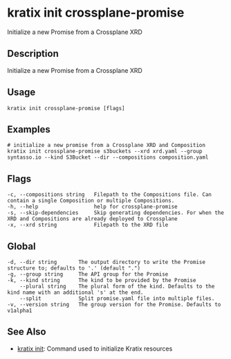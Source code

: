 # kratix init crossplane-promise
Initialize a new Promise from a Crossplane XRD

## Description
Initialize a new Promise from a Crossplane XRD

## Usage
```
kratix init crossplane-promise [flags]
```

## Examples
```
# initialize a new promise from a Crossplane XRD and Composition
kratix init crossplane-promise s3buckets --xrd xrd.yaml --group syntasso.io --kind S3Bucket --dir --compositions composition.yaml
```

## Flags
```
-c, --compositions string   Filepath to the Compositions file. Can contain a single Composition or multiple Compositions.
-h, --help                  help for crossplane-promise
-s, --skip-dependencies     Skip generating dependencies. For when the XRD and Compositions are already deployed to Crossplane
-x, --xrd string            Filepath to the XRD file
```

## Global
```
-d, --dir string       The output directory to write the Promise structure to; defaults to '.' (default ".")
-g, --group string     The API group for the Promise
-k, --kind string      The kind to be provided by the Promise
    --plural string    The plural form of the kind. Defaults to the kind name with an additional 's' at the end.
    --split            Split promise.yaml file into multiple files.
-v, --version string   The group version for the Promise. Defaults to v1alpha1
```

## See Also

* [kratix init](/main/kratix-cli/reference/kratix-init): Command used to initialize Kratix resources

